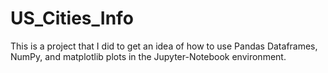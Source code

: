 # US_Cities_Info

This is a project that I did to get an idea of how to use 
Pandas Dataframes, NumPy, and matplotlib plots in the Jupyter-Notebook environment.


